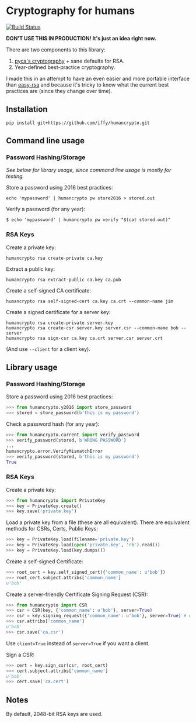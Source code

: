 # Cryptography for humans

[![Build Status](https://travis-ci.org/iffy/humancrypto.svg?branch=master)](https://travis-ci.org/iffy/humancrypto)

**DON'T USE THIS IN PRODUCTION!  It's just an idea right now.**

There are two components to this library:

1. [pyca's cryptography](https://pypi.python.org/pypi/cryptography) + sane defaults for RSA.
2. Year-defined best-practice cryptography.

I made this in an attempt to have an even easier and more portable interface than [easy-rsa](https://github.com/OpenVPN/easy-rsa) and because it's tricky to know what the current best practices are (since they change over time).




## Installation

    pip install git+https://github.com/iffy/humancrypto.git


## Command line usage

### Password Hashing/Storage

*See below for library usage, since command line usage is mostly for testing.*

Store a password using 2016 best practices:

    echo 'mypassword' | humancrypto pw store2016 > stored.out

Verify a password (for any year):

    $ echo 'mypassword' | humancrypto pw verify "$(cat stored.out)"


### RSA Keys

Create a private key:

    humancrypto rsa create-private ca.key

Extract a public key:

    humancrypto rsa extract-public ca.key ca.pub

Create a self-signed CA certificate:

    humancrypto rsa self-signed-cert ca.key ca.crt --common-name jim

Create a signed certificate for a server key:

    humancrypto rsa create-private server.key
    humancrypto rsa create-csr server.key server.csr --common-name bob --server
    humancrypto rsa sign-csr ca.key ca.crt server.csr server.crt

(And use `--client` for a client key).


## Library usage

### Password Hashing/Storage

Store a password using 2016 best practices:

```python
>>> from humancrypto.y2016 import store_password
>>> stored = store_password(b'this is my password')
```

Check a password hash (for any year):

```python
>>> from humancrypto.current import verify_password
>>> verify_password(stored, b'WRONG PASSWORD')
...
humancrypto.error.VerifyMismatchError
>>> verify_password(stored, b'this is my password')
True
```

### RSA Keys

Create a private key:

```python
>>> from humancrypto import PrivateKey
>>> key = PrivateKey.create()
>>> key.save('private.key')
```

Load a private key from a file (these are all equivalent).  There are equivalent methods for CSRs, Certs, Public Keys:

```python
>>> key = PrivateKey.load(filename='private.key')
>>> key = PrivateKey.load(open('private.key', 'rb').read())
>>> key = PrivateKey.load(key.dumps())
```

Create a self-signed Certificate:

```python
>>> root_cert = key.self_signed_cert({'common_name': u'bob'})
>>> root_cert.subject.attribs['common_name']
u'bob'
```

Create a server-friendly Certificate Signing Request (CSR):

```python
>>> from humancrypto import CSR
>>> csr = CSR(key, {'common_name': u'bob'}, server=True)
>>> csr = key.signing_request({'common_name': u'bob'}, server=True) # equivalent
>>> csr.attribs['common_name']
u'bob'
>>> csr.save('ca.csr')
```

Use `client=True` instead of `server=True` if you want a client.

Sign a CSR:

```python
>>> cert = key.sign_csr(csr, root_cert)
>>> cert.subject.attribs['common_name']
u'bob'
>>> cert.save('ca.cert')
```


## Notes

By default, 2048-bit RSA keys are used.
